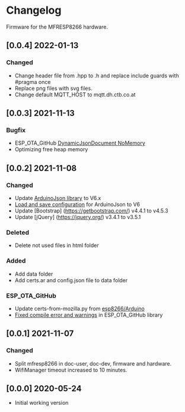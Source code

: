 # Changelog

Firmware for the MFRESP8266 hardware.

## [0.0.4] 2022-01-13 

### Changed
- Change header file from .hpp to .h and replace include guards with #pragma once
- Replace png files with svg files.
- Change default MQTT_HOST to mqtt.dh.ctb.co.at

## [0.0.3] 2021-11-13

### Bugfix
- ESP_OTA_GitHub [DynamicJsonDocument NoMemory](https://github.com/yknivag/ESP_OTA_GitHub/issues/7)
- Optimizing free heap memory

## [0.0.2] 2021-11-08

### Changed
- Update [ArduinoJson library](https://github.com/bblanchon/ArduinoJson) to V6.x
- [Load and save configuration](https://github.com/bblanchon/ArduinoJson/issues/1473#issuecomment-760970337) for ArduinoJson to V6 
- Update [Bootstrap] (https://getbootstrap.com/) v4.4.1 to v4.5.3
- Update [jQuery] (https://jquery.org/) v3.4.1 to v3.5.1

### Deleted
- Delete not used files in html folder

### Added
- Add data folder
- Add certs.ar and config.json file to data folder

### ESP_OTA_GitHub
- Update certs-from-mozilla.py from [esp8266/Arduino](https://github.com/esp8266/Arduino/blob/master/libraries/ESP8266WiFi/examples/BearSSL_CertStore/certs-from-mozilla.py)
- [Fixed compile error and warnings](https://github.com/yknivag/ESP_OTA_GitHub/pull/6) in ESP_OTA_GitHub library

## [0.0.1] 2021-11-07

### Changed
- Split mfresp8266 in doc-user, doc-dev, firmware and hardware.
- WifiManager timeout increased to 10 minutes.

## [0.0.0] 2020-05-24
- Initial working version
